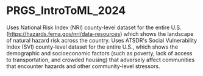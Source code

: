 # PRGS_IntroToML_2024

Uses National Risk Index (NRI) county-level dataset for the entire U.S. (https://hazards.fema.gov/nri/data-resources) which shows the landscape of natural hazard risk across the country.
Uses ATSDR's Social Vulnerability Index (SVI) county-level dataset for the entire U.S., which shows the demographic and socioeconomic factors (such as poverty, lack of access to transportation, and crowded housing) that adversely affect communities that encounter hazards and other community-level stressors.